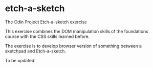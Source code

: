 # etch-a-sketch
The Odin Project Etch-a-sketch exercise

This exercise combines the DOM manipulation skills of the foundations course with the CSS skills learned before.

The exercise is to develop browser version of something between a sketchpad and Etch-a-sketch.

To be updated!
